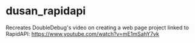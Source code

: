# dusan_rapidapi
Recreates DoubleDebug's video on creating a web page project linked to RapidAPI:
https://www.youtube.com/watch?v=mE1mSahY7vk
